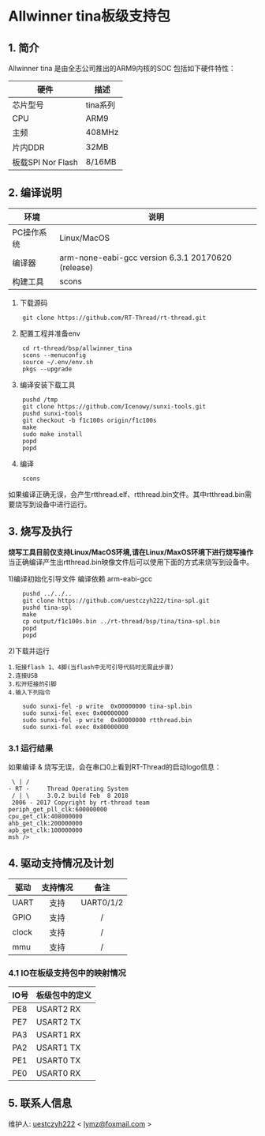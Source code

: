 # Allwinner tina板级支持包

## 1. 简介

Allwinner tina 是由全志公司推出的ARM9内核的SOC
包括如下硬件特性：

| 硬件 | 描述 |
| -- | -- |
|芯片型号| tina系列 |
|CPU| ARM9 |
|主频| 408MHz |
|片内DDR | 32MB |
|板载SPI Nor Flash | 8/16MB|

## 2. 编译说明

| 环境 | 说明 |
| --- | --- |
|PC操作系统|Linux/MacOS|
|编译器|arm-none-eabi-gcc version 6.3.1 20170620 (release)|
|构建工具|scons|
1) 下载源码

```
    git clone https://github.com/RT-Thread/rt-thread.git
```
2) 配置工程并准备env
```
    cd rt-thread/bsp/allwinner_tina
    scons --menuconfig
    source ~/.env/env.sh
    pkgs --upgrade

```
3) 编译安装下载工具
```
    pushd /tmp
    git clone https://github.com/Icenowy/sunxi-tools.git
    pushd sunxi-tools
    git checkout -b f1c100s origin/f1c100s
    make
    sudo make install
    popd
    popd
```
4) 编译
```
    scons
```
如果编译正确无误，会产生rtthread.elf、rtthread.bin文件。其中rtthread.bin需要烧写到设备中进行运行。

## 3. 烧写及执行
**烧写工具目前仅支持Linux/MacOS环境,请在Linux/MaxOS环境下进行烧写操作**
当正确编译产生出rtthread.bin映像文件后可以使用下面的方式来烧写到设备中。

1)编译初始化引导文件
编译依赖 arm-eabi-gcc
```
    pushd ../../..
    git clone https://github.com/uestczyh222/tina-spl.git
    pushd tina-spl
    make
    cp output/f1c100s.bin ../rt-thread/bsp/tina/tina-spl.bin
    popd
    popd
```
2)下载并运行

```
1.短接flash 1、4脚(当flash中无可引导代码时无需此步骤)
2.连接USB
3.松开短接的引脚
4.输入下列指令
```

```
    sudo sunxi-fel -p write  0x00000000 tina-spl.bin
    sudo sunxi-fel exec 0x00000000
    sudo sunxi-fel -p write  0x80000000 rtthread.bin
    sudo sunxi-fel exec 0x80000000
```

### 3.1 运行结果

如果编译 & 烧写无误，会在串口0上看到RT-Thread的启动logo信息：

```
 \ | /
- RT -     Thread Operating System
 / | \     3.0.2 build Feb  8 2018
 2006 - 2017 Copyright by rt-thread team
periph_get_pll_clk:600000000
cpu_get_clk:408000000
ahb_get_clk:200000000
apb_get_clk:100000000
msh />
```


## 4. 驱动支持情况及计划

| 驱动 | 支持情况  |  备注  |
| ------ | :----:  | :------:  |
| UART | 支持 | UART0/1/2 |
| GPIO | 支持 | / |
| clock | 支持 | / |
| mmu | 支持 | / |


### 4.1 IO在板级支持包中的映射情况

| IO号 | 板级包中的定义 |
| -- | -- |
| PE8 | USART2 RX |
| PE7 | USART2 TX |
| PA3 | USART1 RX |
| PA2 | USART1 TX |
| PE1 | USART0 TX |
| PE0 | USART0 RX |


## 5. 联系人信息

维护人:
[uestczyh222][4] < [lymz@foxmail.com][5] >


  [1]: https://www.rt-thread.org/page/download.html
  [4]: https://github.com/uestczyh222
  [5]: mailto:lymz@foxmail.com
